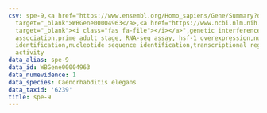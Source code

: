 ```yaml
---
csv: spe-9,<a href="https://www.ensembl.org/Homo_sapiens/Gene/Summary?db=core;g=WBGene00004963"
  target="_blank">WBGene00004963</a>,<a href="https://www.ncbi.nlm.nih.gov/pubmed/30894454"
  target="_blank"><i class="fas fa-file"></i></a>",genetic interference,functional
  association,prime adult stage, RNA-seq assay, hsf-1 overexpression,nucleotide sequence
  identification,nucleotide sequence identification,transcriptional regulation,up-regulates
  activity
data_alias: spe-9
data_id: WBGene00004963
data_numevidence: 1
data_species: Caenorhabditis elegans
data_taxid: '6239'
title: spe-9
---
```

